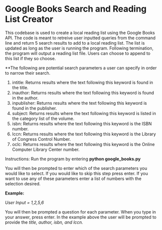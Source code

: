 # Google Books Search and Reading List Creator

This codebase is used to create a local reading list using the Google Books API. The code is meant to retreive user inputted queries from the command line and return 5 search results to add to a local reading list. The list is updated as long as the user is running the program. Following termination, the program will output a reading list file. Users can choose to append to this list if they so choose. 

**The following are potential search parameters a user can specify in order to narrow their search.
1. intitle: Returns results where the text following this keyword is found in the title.
1. inauthor: Returns results where the text following this keyword is found in the author.
1. inpublisher: Returns results where the text following this keyword is found in the publisher.
1. subject: Returns results where the text following this keyword is listed in the category list of the volume.
1. isbn: Returns results where the text following this keyword is the ISBN number.
1. lccn: Returns results where the text following this keyword is the Library of Congress Control Number.
1. oclc: Returns results where the text following this keyword is the Online Computer Library Center number.


Instructions: Run the program by entering **python google_books.py**

You will then be prompted to enter which of the search parameters you would like to select. If you would like to skip this step press enter. If you want to use any of these parameters enter a list of numbers with the selection desired. 

**Example:**

*User Input = 1,2,5,6*

You will then be prompted a question for each parameter. When you type in your answer, press enter. In the example above the user will be prompted to provide the *title, author, isbn, and lccn.*